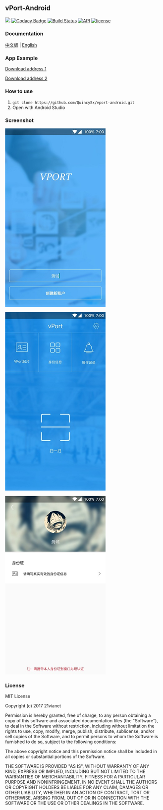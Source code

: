 ## vPort-Android

[![](https://jitpack.io/v/QuincySx/vport-android.svg)](https://jitpack.io/#QuincySx/vport-android) [![Codacy Badge](https://api.codacy.com/project/badge/Grade/c785df574c5c4aca98984daa51028fcc)](https://www.codacy.com/app/QuincySx/vport-android?utm_source=github.com&amp;utm_medium=referral&amp;utm_content=QuincySx/vport-android&amp;utm_campaign=Badge_Grade)
[![Build Status](https://travis-ci.org/QuincySx/vport-android.svg?branch=master)](https://travis-ci.org/QuincySx/vport-android)
[![API](https://img.shields.io/badge/API-19%2B-brightgreen.svg?style=flat)](https://android-arsenal.com/api?level=19) [![license](https://img.shields.io/github/license/mashape/apistatus.svg)](http://opensource.org/licenses/MIT)

### Documentation
[中文版](/README_CN.md) | [English](/README.md)

### App Example
[Download address 1](http://fir.im/3uj9)

[Download address 2](/example/app-debug.apk)

### How to use
1. ```git clone https://github.com/QuincySx/vport-android.git```
1. Open with Android Studio

### Screenshot

![](/screenshot/Screenshot1.jpg)

![](/screenshot/Screenshot2.jpg)

![](/screenshot/Screenshot3.jpg)

### License
MIT License

Copyright (c) 2017 21vianet

Permission is hereby granted, free of charge, to any person obtaining a copy
of this software and associated documentation files (the "Software"), to deal
in the Software without restriction, including without limitation the rights
to use, copy, modify, merge, publish, distribute, sublicense, and/or sell
copies of the Software, and to permit persons to whom the Software is
furnished to do so, subject to the following conditions:

The above copyright notice and this permission notice shall be included in all
copies or substantial portions of the Software.

THE SOFTWARE IS PROVIDED "AS IS", WITHOUT WARRANTY OF ANY KIND, EXPRESS OR
IMPLIED, INCLUDING BUT NOT LIMITED TO THE WARRANTIES OF MERCHANTABILITY,
FITNESS FOR A PARTICULAR PURPOSE AND NONINFRINGEMENT. IN NO EVENT SHALL THE
AUTHORS OR COPYRIGHT HOLDERS BE LIABLE FOR ANY CLAIM, DAMAGES OR OTHER
LIABILITY, WHETHER IN AN ACTION OF CONTRACT, TORT OR OTHERWISE, ARISING FROM,
OUT OF OR IN CONNECTION WITH THE SOFTWARE OR THE USE OR OTHER DEALINGS IN THE
SOFTWARE.
